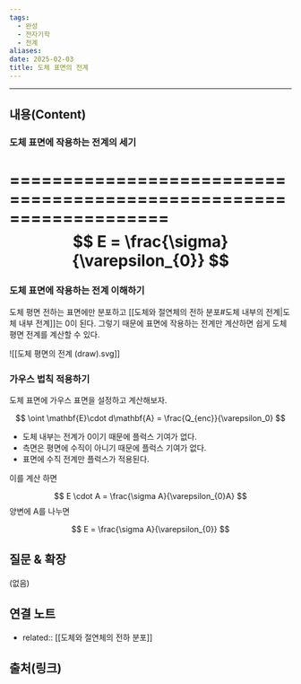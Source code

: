 ```yaml
---
tags:
  - 완성
  - 전자기학
  - 전계
aliases: 
date: 2025-02-03
title: 도체 표면의 전계
---
```


---

## 내용(Content)

### 도체 표면에 작용하는 전계의 세기

===================================================================
$$
E = \frac{\sigma}{\varepsilon_{0}}
$$
===================================================================

### 도체 표면에 작용하는 전계 이해하기

도체 평면 전하는 표면에만 분포하고 [[도체와 절연체의 전하 분포#도체 내부의 전계|도체 내부 전계]]는 0이 된다. 그렇기 때문에 표면에 작용하는 전계만 계산하면 쉽게 도체 평면 전계를 계산할 수 있다.

![[도체 평면의 전계 (draw).svg]]

### 가우스 법칙 적용하기

도체 표면에 가우스 표면을 설정하고 계산해보자.

$$
\oint \mathbf{E}\cdot d\mathbf{A} = \frac{Q_{enc}}{\varepsilon_0}
$$

- 도체 내부는 전계가 0이기 때문에 플럭스 기여가 없다.
- 측면은 평면에 수직이 아니기 때문에 플럭스 기여가 없다.
- 표면에 수직 전계만 플럭스가 적용된다.

이를 계산 하면 

$$
E \cdot A = \frac{\sigma A}{\varepsilon_{0}A}
$$
양변에 A를 나누면

$$
E = \frac{\sigma A}{\varepsilon_{0}}
$$

## 질문 & 확장

(없음)

## 연결 노트

- related:: [[도체와 절연체의 전하 분포]]
## 출처(링크)





